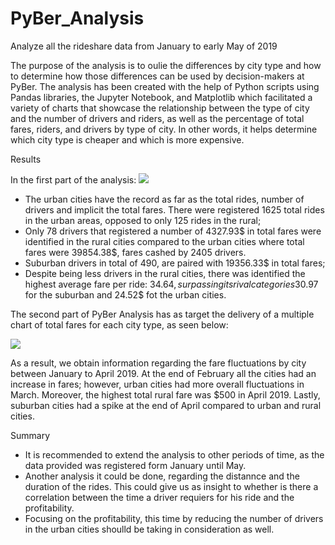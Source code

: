 # PyBer_Analysis
Analyze all the rideshare data from January to early May of 2019

The purpose of the analysis is to oulie the differences by city type and how to determine how those differences can be used by decision-makers at PyBer. 
The analysis has been created with the help of Python scripts using Pandas libraries, the Jupyter Notebook, and Matplotlib which facilitated a variety of charts that showcase the relationship between the type of city and the number of drivers and riders, as well as the percentage of total fares, riders, and drivers by type of city. In other words, it helps determine which city type is cheaper and which is more expensive.

Results

In the first part of the analysis:
![](https://github.com/DianaPrescura/PyBer_Analysis/tree/main/analysis)

* The urban cities have the record as far as the total rides, number of drivers and implicit the total fares. There were registered 1625 total rides in the urban areas, opposed to only 125 rides in the rural;
* Only 78 drivers that registered a number of 4327.93$ in total fares were identified in the rural cities compared to the urban cities where total fares were 39854.38$, fares cashed by 2405 drivers.  
* Suburban drivers in total of 490, are paired with 19356.33$ in total fares;
* Despite being less drivers in the rural cities, there was identified the highest average fare per ride: 34.64$, surpassing its rival categories 30.97$ for the suburban and 24.52$ fot the urban cities.

The second part of PyBer Analysis has as target the delivery of a multiple chart of total fares for each city type, as seen below:

![](https://github.com/DianaPrescura/PyBer_Analysis/tree/main/analysis)

As a result, we obtain information regarding the fare fluctuations by city between January to April 2019. At the end of February all the cities had an increase in fares; however, urban cities had more overall fluctuations in March. Moreover, the highest total rural fare was $500 in April 2019. Lastly, suburban cities had a spike at the end of April compared to urban and rural cities.

Summary
* It is recommended to extend the analysis to other periods of time, as the data provided was registered form January until May. 
* Another analysis it could be done, regarding the distannce and the duration of the rides. This could give us as insight to whether is there a correlation between the time a driver requiers for his ride and the profitability.
* Focusing on the profitability, this time by reducing the number of drivers in the urban cities shoulld be taking in consideration as well.





